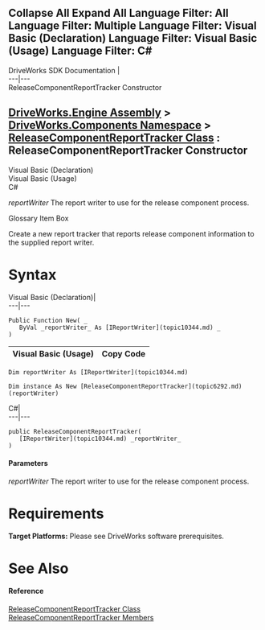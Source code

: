        

 Collapse All Expand All  Language Filter: All  Language Filter: Multiple  Language Filter: Visual Basic (Declaration) Language Filter: Visual Basic (Usage) Language Filter: C#  
---  
DriveWorks SDK Documentation  |   
---|---  
ReleaseComponentReportTracker Constructor   
  
[DriveWorks.Engine Assembly](topic2156.md) > [DriveWorks.Components Namespace](topic6089.md) > [ReleaseComponentReportTracker Class](topic6292.md) : ReleaseComponentReportTracker Constructor  
---  
  
Visual Basic (Declaration)    
Visual Basic (Usage)    
C# 

_reportWriter_
    The report writer to use for the release component process.

Glossary Item Box

Create a new report tracker that reports release component information to the supplied report writer. 

# Syntax

Visual Basic (Declaration)|   
---|---  
      
    
    Public Function New( _
       ByVal _reportWriter_ As [IReportWriter](topic10344.md) _
    )  
  
Visual Basic (Usage)| Copy Code  
---|---  
      
    
    Dim reportWriter As [IReportWriter](topic10344.md)
     
    Dim instance As New [ReleaseComponentReportTracker](topic6292.md)(reportWriter)  
  
C#|   
---|---  
      
    
    public ReleaseComponentReportTracker( 
       [IReportWriter](topic10344.md) _reportWriter_
    )  
  
#### Parameters

 _reportWriter_
    The report writer to use for the release component process.

# Requirements

**Target Platforms:** Please see DriveWorks software prerequisites.

# See Also

#### Reference

[ReleaseComponentReportTracker Class](topic6292.md)   
[ReleaseComponentReportTracker Members](topic6293.md)


